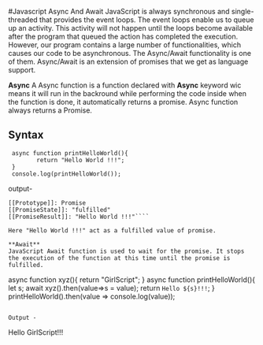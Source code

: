 
#Javascript Async And Await
JavaScript is always synchronous and single-threaded that provides the event loops. The event loops enable us to queue up an activity. This activity will not happen until the loops become available after the program that queued the action has completed the execution. However, our program contains a large number of functionalities, which causes our code to be asynchronous. 
The Async/Await functionality is one of them. Async/Await is an extension of promises that we get as language support.

**Async**
A Async function is a function declared with **Async** keyword wic means it will run in the backround while performing the code inside when the function is done, it automatically returns a promise.
Async function always returns a Promise.
## Syntax
````
 async function printHelloWorld(){
        return "Hello World !!!";
 }
 console.log(printHelloWorld());
 ````
 output-
```` Promise {<fulfilled>: 'Hello World !!!'}
[[Prototype]]: Promise
[[PromiseState]]: "fulfilled"
[[PromiseResult]]: "Hello World !!!"````

Here "Hello World !!!" act as a fulfilled value of promise.

**Await**
JavaScript Await function is used to wait for the promise. It stops the execution of the function at this time until the promise is fulfilled.
````
async function xyz(){
                return "GirlScript";
            }
            async function printHelloWorld(){
                let s;
                await xyz().then(value=>s = value);
                return `Hello ${s}!!!`;
            }
            printHelloWorld().then(value => console.log(value));
````

Output - 
````
Hello GirlScript!!!
````



 

